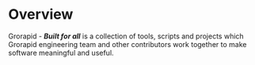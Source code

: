 # Overview

Grorapid  - ***Built for all*** is a collection of tools, scripts and projects which Grorapid engineering team and other contributors work together to make software meaningful and useful. 
